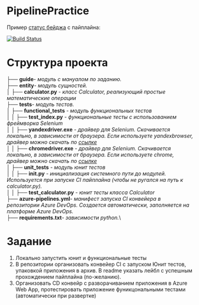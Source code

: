 # PipelinePractice
Пример [статус бейджа](https://docs.microsoft.com/en-us/azure/devops/pipelines/create-first-pipeline?view=azure-devops&tabs=java%2Ctfs-2018-2%2Cbrowser) с пайплайна:

[![Build Status](https://dev.azure.com/alekseevap/calculatorWebApi/_apis/build/status/antonaleks.calculatorWebApi?branchName=master)](https://dev.azure.com/alekseevap/calculatorWebApi/_apis/build/status/antonaleks.calculatorWebApi?branchName=master)

# Структура проекта
├── **guide**- *модуль с мануалом по заданию.*\
├── **entity**- *модуль сущностей.*\
│  ├── **calculator.py** - *класс Calculator, реализующий простые математические операции*\
├── **tests**- *модуль тестов.*\
│  ├── **functional_tests** - *модуль функциональных тестов*\
│  │  ├── **test_index.py** - *функциональные тесты с использованием фреймворка Selenium*\
│  │  ├── **yandexdriver.exe** - *драйвер для Selenium. Скачивается локально, в зависимости от браузера.* 
*Если используете yandexbrowser, драйвер можно скачать по [ссылке](https://github.com/yandex/YandexDriver/releases)* \
│  │  ├── **chromedriver.exe** - *драйвер для Selenium. Скачивается локально, в зависимости от браузера.* 
*Если используете chrome, драйвер можно скачать по [ссылке](https://chromedriver.chromium.org/downloads)* \
│  ├── **unit_tests** - *модуль юнит тестов*\
│  │  ├── **__init__.py** - *инициализация системного пути до модулей. Используется при запуске CI пайплайна (чтобы не ругался на путь к calculator.py).*\
│  │  ├── **test_calculator.py** - *юнит тесты класса Calculator*\
├── **azure-pipelines.yml**- *манифест запуска CI конвейера в репозитории Azure DevOps. Создается автоматически, заполняется на платформе Azure DevOps.*\
├── **requirements.txt**- *зависимости python.*\

# Задание
1. Локально запустить юнит и функциональные тесты
2. В репозитории организовать конвейер CI с запуском Юнит тестов, упаковкой приложения в архив. В readme указать лейбл с успешным прохождением пайплайна (по-желанию).
3. Организовать CD конвейр с разворачиванием приложения в Azure Web App, протестировать приложение фуникцональными тестами (автоматически при развертке)